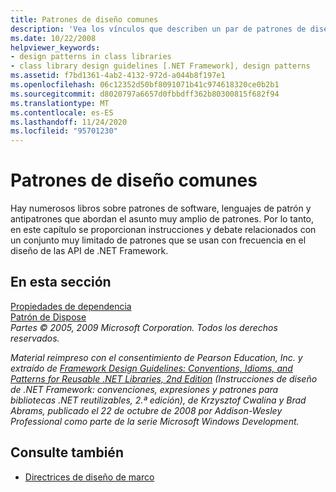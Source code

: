 ```yaml
---
title: Patrones de diseño comunes
description: 'Vea los vínculos que describen un par de patrones de diseño comunes en .NET: las propiedades de dependencia y el patrón de Dispose.'
ms.date: 10/22/2008
helpviewer_keywords:
- design patterns in class libraries
- class library design guidelines [.NET Framework], design patterns
ms.assetid: f7bd1361-4ab2-4132-972d-a044b8f197e1
ms.openlocfilehash: 06c12352d50bf8091071b41c974618320ce0b2b1
ms.sourcegitcommit: d8020797a6657d0fbbdff362b80300815f682f94
ms.translationtype: MT
ms.contentlocale: es-ES
ms.lasthandoff: 11/24/2020
ms.locfileid: "95701230"
---
```

# <a name="common-design-patterns"></a>Patrones de diseño comunes

Hay numerosos libros sobre patrones de software, lenguajes de patrón y antipatrones que abordan el asunto muy amplio de patrones. Por lo tanto, en este capítulo se proporcionan instrucciones y debate relacionados con un conjunto muy limitado de patrones que se usan con frecuencia en el diseño de las API de .NET Framework.  
  
## <a name="in-this-section"></a>En esta sección  

 [Propiedades de dependencia](dependency-properties.md)  
 [Patrón de Dispose](../garbage-collection/implementing-dispose.md)  
 *Partes © 2005, 2009 Microsoft Corporation. Todos los derechos reservados.*  
  
 *Material reimpreso con el consentimiento de Pearson Education, Inc. y extraído de [Framework Design Guidelines: Conventions, Idioms, and Patterns for Reusable .NET Libraries, 2nd Edition](https://www.informit.com/store/framework-design-guidelines-conventions-idioms-and-9780321545619) (Instrucciones de diseño de .NET Framework: convenciones, expresiones y patrones para bibliotecas .NET reutilizables, 2.ª edición), de Krzysztof Cwalina y Brad Abrams, publicado el 22 de octubre de 2008 por Addison-Wesley Professional como parte de la serie Microsoft Windows Development.*  
  
## <a name="see-also"></a>Consulte también

- [Directrices de diseño de marco](index.md)
